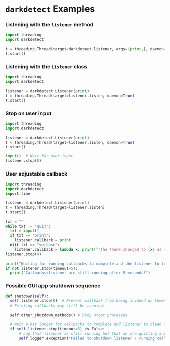 # `darkdetect` Examples

### Listening with the `listener` method
```python
import threading
import darkdetect

t = threading.Thread(target=darkdetect.listener, args=(print,), daemon=True)
t.start()
```

### Listening with the `Listener` class
```python
import threading
import darkdetect

listener = darkdetect.Listener(print)
t = threading.Thread(target=listener.listen, daemon=True)
t.start()
```

### Stop on user input
```python
import threading
import darkdetect

listener = darkdetect.Listener(print)
t = threading.Thread(target=listener.listen, daemon=True)
t.start()

input()  # Wait for user input
listener.stop(0)
```

### User adjustable callback
```python
import threading
import darkdetect
import time

listener = darkdetect.Listener(print)
t = threading.Thread(target=listener.listen)
t.start()

txt = ""
while txt != "quit":
  txt = input()
  if txt == "print":
    listener.callback = print
  elif txt == "verbose":
    listener.callback = lambda x: print(f"The theme changed to {x} as {time.time()}")
listener.stop(0)

print("Waiting for running callbacks to complete and the listener to terminate")
if not listener.stop(timeout=5):
  print("Callbacks/listener are still running after 5 seconds!")
```

### Possible GUI app shutdown sequence
```python
def shutdown(self):
  self.listener.stop(0)  # Prevent callback from being invoked on theme changes
  # Existing callbacks may still be running!
  
  self.other_shutdown_methods() # Stop other processes

  # Wait a bit longer for callbacks to complete and listener to clean up
  if self.listener.stop(timeout=5) is False:
      # Log that listener is still running but that we are quitting anyway
      self.logger.exception("Failed to shutdown listener / running callbacks within 5 seconds, quitting anyway.")
```
